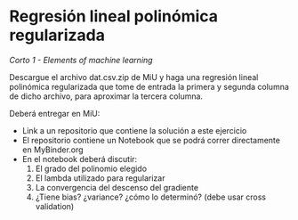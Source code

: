 # Regresión lineal polinómica regularizada

<i> Corto 1 - Elements of machine learning </i>

Descargue el archivo dat.csv.zip de MiU y haga una regresión lineal polinómica regularizada que tome de entrada la primera y segunda columna de dicho archivo, para  aproximar la tercera columna.

Deberá entregar en MiU:

* Link a un repositorio que contiene la solución a este ejercicio
* El repositorio contiene un Notebook que se podrá correr directamente en MyBinder.org
* En el notebook deberá discutir:
    1. El grado del polinomio elegido
    2. El lambda utilizado para regularizar
    3. La convergencia del descenso del gradiente
    4. ¿Tiene bias? ¿variance? ¿cómo lo determinó? (debe usar cross validation)
